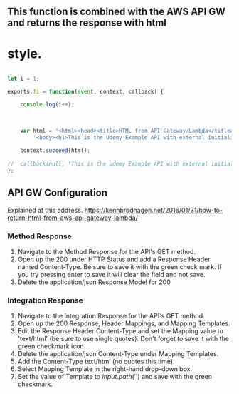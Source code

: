 ## This function is combined with the AWS API GW and returns the response with html <h1> style.  

```javascript

let i = 1;

exports.fi = function(event, context, callback) {

    console.log(i++);
    
  

    var html = '<html><head><title>HTML from API Gateway/Lambda</title></head>' + 
        '<body><h1>This is the Udemy Example API with external initialization: '  + JSON.stringify(i-1) + '</h1></body></html>';
    
    context.succeed(html);
    
//  callback(null, 'This is the Udemy Example API with external initialization: ' + JSON.stringify(i-1));
};

```

## API GW Configuration

Explained at this address. 
https://kennbrodhagen.net/2016/01/31/how-to-return-html-from-aws-api-gateway-lambda/  

### Method Response

1. Navigate to the Method Response for the API's GET method.
2. Open up the 200 under HTTP Status and add a Response Header named Content-Type. Be sure to save it with the green check mark. If you try pressing enter to save it will clear the field and not save.
3. Delete the application/json Response Model for 200

### Integration Response

1. Navigate to the Integration Response for the API's GET method.
2. Open up the 200 Response, Header Mappings, and Mapping Templates.
3. Edit the Response Header Content-Type and set the Mapping value to 'text/html' (be sure to use single quotes). Don't forget to save it with the green checkmark icon.
4. Delete the application/json Content-Type under Mapping Templates.
5. Add the Content-Type text/html (no quotes this time).
6. Select Mapping Template in the right-hand drop-down box.
7. Set the value of Template to $input.path('$') and save with the green checkmark.
